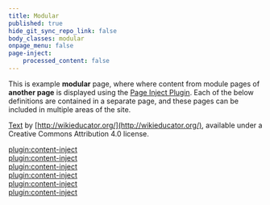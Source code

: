 ```yaml
---
title: Modular
published: true
hide_git_sync_repo_link: false
body_classes: modular
onpage_menu: false
page-inject:
    processed_content: false
---
```


This is example **modular** page, where where content from module pages of **another page** is displayed using the [Page Inject Plugin](https://github.com/getgrav/grav-plugin-page-inject).   Each of the below definitions are contained in a separate page, and these pages can be included in multiple areas of the site.

[Text](http://wikieducator.org/OER_Handbook/educator_version_one/Conclusion/Glossary) by [http://wikieducator.org/](http://wikieducator.org/), available under a Creative Commons Attribution 4.0 license.  

[plugin:content-inject](/modular-page-inject/_cc-by)  
[plugin:content-inject](/modular-page-inject/_cc-by-sa)  
[plugin:content-inject](/modular-page-inject/_cc-by-nc)  
[plugin:content-inject](/modular-page-inject/_cc-by-nc-nd)  
[plugin:content-inject](/modular-page-inject/_cc-by-nc-sa)  
[plugin:content-inject](/modular-page-inject/_cc-by-nd)  
